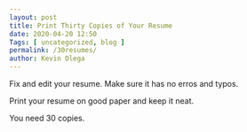 ```yaml
--- 
layout: post 
title: Print Thirty Copies of Your Resume
date: 2020-04-20 12:50
Tags: [ uncategorized, blog ]
permalink: /30resumes/ 
author: Kevin Olega 
--- 
```




Fix and edit your resume. Make sure it has no erros and typos.

Print your resume on good paper and keep it neat.

You need 30 copies.